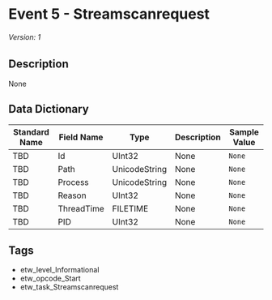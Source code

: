 # Event 5 - Streamscanrequest
###### Version: 1

## Description
None

## Data Dictionary
|Standard Name|Field Name|Type|Description|Sample Value|
|---|---|---|---|---|
|TBD|Id|UInt32|None|`None`|
|TBD|Path|UnicodeString|None|`None`|
|TBD|Process|UnicodeString|None|`None`|
|TBD|Reason|UInt32|None|`None`|
|TBD|ThreadTime|FILETIME|None|`None`|
|TBD|PID|UInt32|None|`None`|

## Tags
* etw_level_Informational
* etw_opcode_Start
* etw_task_Streamscanrequest